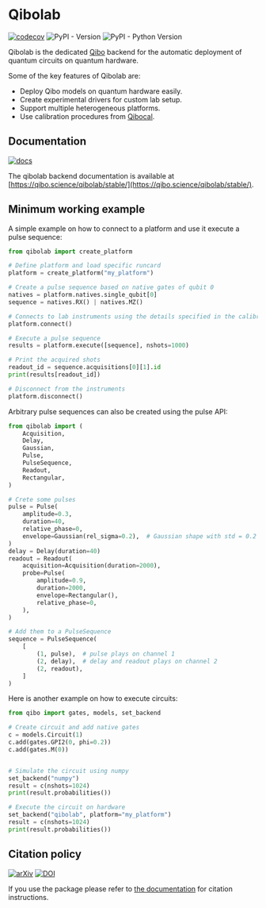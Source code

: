 # Qibolab

[![codecov](https://codecov.io/gh/qiboteam/qibolab/branch/main/graph/badge.svg?token=11UENAPBPH)](https://codecov.io/gh/qiboteam/qibolab)
![PyPI - Version](https://img.shields.io/pypi/v/qibolab)
![PyPI - Python Version](https://img.shields.io/pypi/pyversions/qibolab)

Qibolab is the dedicated [Qibo](https://github.com/qiboteam/qibo) backend for
the automatic deployment of quantum circuits on quantum hardware.

Some of the key features of Qibolab are:

- Deploy Qibo models on quantum hardware easily.
- Create experimental drivers for custom lab setup.
- Support multiple heterogeneous platforms.
- Use calibration procedures from [Qibocal](https://github.com/qiboteam/qibocal).

## Documentation

[![docs](https://github.com/qiboteam/qibolab/actions/workflows/publish.yml/badge.svg)](https://qibo.science/qibolab/stable/)

The qibolab backend documentation is available at [https://qibo.science/qibolab/stable/](https://qibo.science/qibolab/stable/).

## Minimum working example

A simple example on how to connect to a platform and use it execute a pulse sequence:

```python
from qibolab import create_platform

# Define platform and load specific runcard
platform = create_platform("my_platform")

# Create a pulse sequence based on native gates of qubit 0
natives = platform.natives.single_qubit[0]
sequence = natives.RX() | natives.MZ()

# Connects to lab instruments using the details specified in the calibration settings.
platform.connect()

# Execute a pulse sequence
results = platform.execute([sequence], nshots=1000)

# Print the acquired shots
readout_id = sequence.acquisitions[0][1].id
print(results[readout_id])

# Disconnect from the instruments
platform.disconnect()
```

Arbitrary pulse sequences can also be created using the pulse API:

```python
from qibolab import (
    Acquisition,
    Delay,
    Gaussian,
    Pulse,
    PulseSequence,
    Readout,
    Rectangular,
)

# Crete some pulses
pulse = Pulse(
    amplitude=0.3,
    duration=40,
    relative_phase=0,
    envelope=Gaussian(rel_sigma=0.2),  # Gaussian shape with std = 0.2 * duration
)
delay = Delay(duration=40)
readout = Readout(
    acquisition=Acquisition(duration=2000),
    probe=Pulse(
        amplitude=0.9,
        duration=2000,
        envelope=Rectangular(),
        relative_phase=0,
    ),
)

# Add them to a PulseSequence
sequence = PulseSequence(
    [
        (1, pulse),  # pulse plays on channel 1
        (2, delay),  # delay and readout plays on channel 2
        (2, readout),
    ]
)
```

Here is another example on how to execute circuits:

```python
from qibo import gates, models, set_backend

# Create circuit and add native gates
c = models.Circuit(1)
c.add(gates.GPI2(0, phi=0.2))
c.add(gates.M(0))


# Simulate the circuit using numpy
set_backend("numpy")
result = c(nshots=1024)
print(result.probabilities())

# Execute the circuit on hardware
set_backend("qibolab", platform="my_platform")
result = c(nshots=1024)
print(result.probabilities())
```

## Citation policy

[![arXiv](https://img.shields.io/badge/arXiv-2308.06313-b31b1b.svg)](https://arxiv.org/abs/2308.06313)
[![DOI](https://zenodo.org/badge/DOI/10.5281/zenodo.10572987.svg)](https://doi.org/10.5281/zenodo.10572987)

If you use the package please refer to [the documentation](https://qibo.science/qibo/stable/appendix/citing-qibo.html#publications) for citation instructions.
